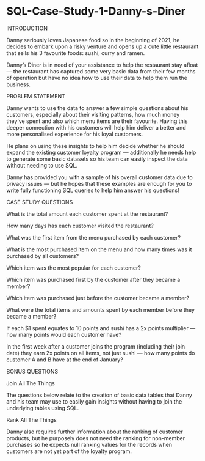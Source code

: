 # SQL-Case-Study-1-Danny-s-Diner

INTRODUCTION


Danny seriously loves Japanese food so in the beginning of 2021, he decides to embark upon a risky venture and opens up a cute little restaurant that sells his 3 favourite foods: sushi, curry and ramen.

Danny’s Diner is in need of your assistance to help the restaurant stay afloat — the restaurant has captured some very basic data from their few months of operation but have no idea how to use their data to help them run the business.


PROBLEM STATEMENT

Danny wants to use the data to answer a few simple questions about his customers, especially about their visiting patterns, how much money they’ve spent and also which menu items are their favourite. Having this deeper connection with his customers will help him deliver a better and more personalised experience for his loyal customers.

He plans on using these insights to help him decide whether he should expand the existing customer loyalty program — additionally he needs help to generate some basic datasets so his team can easily inspect the data without needing to use SQL.

Danny has provided you with a sample of his overall customer data due to privacy issues — but he hopes that these examples are enough for you to write fully functioning SQL queries to help him answer his questions!


CASE STUDY QUESTIONS

What is the total amount each customer spent at the restaurant?

How many days has each customer visited the restaurant?

What was the first item from the menu purchased by each customer?

What is the most purchased item on the menu and how many times was it purchased by all customers?

Which item was the most popular for each customer?

Which item was purchased first by the customer after they became a member?

Which item was purchased just before the customer became a member?

What were the total items and amounts spent by each member before they became a member?

If each $1 spent equates to 10 points and sushi has a 2x points multiplier — how many points would each customer have?

In the first week after a customer joins the program (including their join date) they earn 2x points on all items, not just sushi — how many points do customer A and B have at the end of January?


BONUS QUESTIONS

Join All The Things

The questions below relate to the creation of basic data tables that Danny and his team may use to easily gain insights without having to join the underlying tables using SQL.


Rank All The Things

Danny also requires further information about the ranking of customer products, but he purposely does not need the ranking for non-member purchases so he expects null ranking values for the records when customers are not yet part of the loyalty program.
